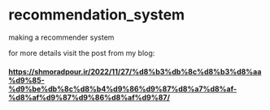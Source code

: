 # recommendation_system
making a recommender system 

for more details visit the post from my blog:
#### https://shmoradpour.ir/2022/11/27/%d8%b3%db%8c%d8%b3%d8%aa%d9%85-%d9%be%db%8c%d8%b4%d9%86%d9%87%d8%a7%d8%af-%d8%af%d9%87%d9%86%d8%af%d9%87/

